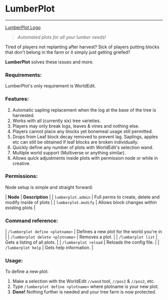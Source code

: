 # LumberPlot
---

[LumberPlot Logo](https://github.com/ame94/LumberPlot/blob/master/logo.png)

> *Automated plots for all your lumber needs!*

Tired of players not replanting after harvest? Sick of players putting blocks
that don't belong in the farm or it simply just getting griefed?
 
**LumberPlot** solves these issues and more.
 
### Requirements:

LumberPlot's only requirement is WorldEdit.

### Features:
 
1. Automatic sapling replacement when the log at the base of the tree is harvested.
1. Works with all (currently six) tree varieties.
1. Players may only break logs, leaves & vines and nothing else.
1. Players cannot place any blocks yet bonemeal usage still permitted.
1. Drops from Leaf block decay removed to prevent lag. Saplings, apples etc can still be obtained if leaf blocks are broken individually.
1. Quickly define any number of plots with WorldEdit's selection wand.
1. Multiple world support (Multiverse or anything similar).
1. Allows quick adjustments inside plots with permission node or while in creative.
 
### Permissions:

Node setup is simple and straight forward:
 
| **Node** | **Description** |
| `lumberplot.admin` | Full perms to create, delete and modify inside of plots |
| `lumberplot.modify` | Allows block changes within existing plots |

### Command reference:
| `/lumberplot define <plotname>` | Defines a new plot for the world you're in |
| `/lumberplot delete <plotname>` | Removes a plot. |
| `/lumberplot list` | Gets a listing of all plots. |
| `/lumberplot reload` | Reloads the config file. |
| `/lumberplot help` | Gets help information. |

### Usage:
 
To define a new plot:
1. Make a selection with the WorldEdit `//wand` tool, `//pos1` & `//pos2`, etc.
1. Type `/lumberplot define <plotname>` where plotname is your new plot.
1. **Done!** Nothing further is needed and your tree farm is now protected.
